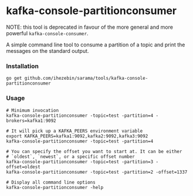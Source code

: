 # kafka-console-partitionconsumer

NOTE: this tool is deprecated in favour of the more general and more powerful
`kafka-console-consumer`.

A simple command line tool to consume a partition of a topic and print the messages
on the standard output.

### Installation

    go get github.com/ihezebin/sarama/tools/kafka-console-partitionconsumer

### Usage

    # Minimum invocation
    kafka-console-partitionconsumer -topic=test -partition=4 -brokers=kafka1:9092

    # It will pick up a KAFKA_PEERS environment variable
    export KAFKA_PEERS=kafka1:9092,kafka2:9092,kafka3:9092
    kafka-console-partitionconsumer -topic=test -partition=4

    # You can specify the offset you want to start at. It can be either
    # `oldest`, `newest`, or a specific offset number
    kafka-console-partitionconsumer -topic=test -partition=3 -offset=oldest
    kafka-console-partitionconsumer -topic=test -partition=2 -offset=1337

    # Display all command line options
    kafka-console-partitionconsumer -help
